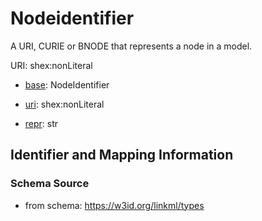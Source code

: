 # Nodeidentifier

A URI, CURIE or BNODE that represents a node in a model.

URI: shex:nonLiteral

* [base](https://w3id.org/linkml/base): NodeIdentifier

* [uri](https://w3id.org/linkml/uri): shex:nonLiteral

* [repr](https://w3id.org/linkml/repr): str





## Identifier and Mapping Information







### Schema Source


* from schema: https://w3id.org/linkml/types



